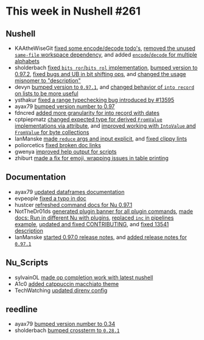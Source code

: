 # This week in Nushell #261

## Nushell

- KAAtheWiseGit [fixed some encode/decode todo's](https://github.com/nushell/nushell/pull/13683), [removed the unused `same-file` workspace dependency](https://github.com/nushell/nushell/pull/13678), and added [`encode`/`decode` for multiple alphabets](https://github.com/nushell/nushell/pull/13428)
- sholderbach [fixed `bits ror`/`bits rol` implementation](https://github.com/nushell/nushell/pull/13673), [bumped version to 0.97.2](https://github.com/nushell/nushell/pull/13666), [fixed bugs and UB in bit shifting ops](https://github.com/nushell/nushell/pull/13663), and [changed the usage misnomer to "description"](https://github.com/nushell/nushell/pull/13598)
- devyn [bumped version to `0.97.1`](https://github.com/nushell/nushell/pull/13659), and [changed behavior of `into record` on lists to be more useful](https://github.com/nushell/nushell/pull/13637)
- ysthakur [fixed a range typechecking bug introduced by #13595](https://github.com/nushell/nushell/pull/13658)
- ayax79 [bumped version number to 0.97](https://github.com/nushell/nushell/pull/13655)
- fdncred [added more granularity for into record with dates](https://github.com/nushell/nushell/pull/13650)
- cptpiepmatz [changed expected type for derived `FromValue` implementations via attribute](https://github.com/nushell/nushell/pull/13647), and [improved working with `IntoValue` and `FromValue` for byte collections](https://github.com/nushell/nushell/pull/13641)
- IanManske [made `reduce` args and input explicit](https://github.com/nushell/nushell/pull/13646), and [fixed clippy lints](https://github.com/nushell/nushell/pull/13645)
- poliorcetics [fixed broken doc links](https://github.com/nushell/nushell/pull/13644)
- gwenya [improved help output for scripts](https://github.com/nushell/nushell/pull/13445)
- zhiburt [made a fix for emoji, wrapping issues in table printing](https://github.com/nushell/nushell/pull/13430)

## Documentation

- ayax79 [updated dataframes documentation](https://github.com/nushell/nushell.github.io/pull/1522)
- evpeople [fixed a typo in doc](https://github.com/nushell/nushell.github.io/pull/1521)
- hustcer [refreshed command docs for Nu 0.97.1](https://github.com/nushell/nushell.github.io/pull/1520)
- NotTheDr01ds [generated plugin banner for all plugin commands](https://github.com/nushell/nushell.github.io/pull/1519), [made docs: Run in different Nu with plugins](https://github.com/nushell/nushell.github.io/pull/1518), [replaced `inc` in pipelines example](https://github.com/nushell/nushell.github.io/pull/1513), [updated and fixed CONTRIBUTING](https://github.com/nushell/nushell.github.io/pull/1512), and [fixed 13541 description](https://github.com/nushell/nushell.github.io/pull/1511)
- IanManske [started 0.97.0 release notes](https://github.com/nushell/nushell.github.io/pull/1510), and [added release notes for `0.97.1`](https://github.com/nushell/nushell.github.io/pull/1509)

## Nu_Scripts

- sylvainOL [made op completion work with latest nushell](https://github.com/nushell/nu_scripts/pull/936)
- A1c0 [added catppuccin macchiato theme](https://github.com/nushell/nu_scripts/pull/935)
- TechWatching [updated direnv config](https://github.com/nushell/nu_scripts/pull/934)

## reedline

- ayax79 [bumped version number to 0.34](https://github.com/nushell/reedline/pull/818)
- sholderbach [bumped crossterm to `0.28.1`](https://github.com/nushell/reedline/pull/817)
